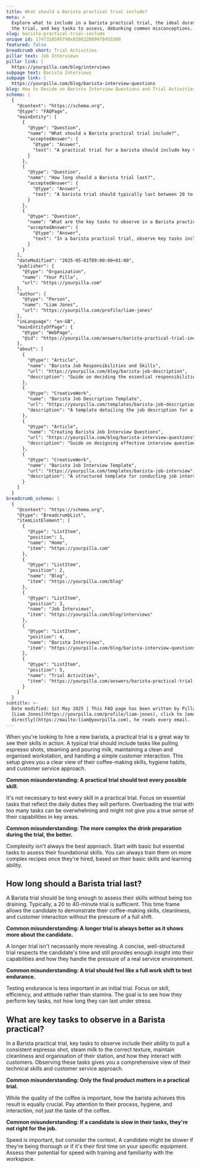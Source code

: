 ```yaml
---
title: What should a Barista practical trial include?
meta: >
  Explore what to include in a barista practical trial, the ideal duration for
  the trial, and key tasks to assess, debunking common misconceptions.
slug: barista-practical-trial-include
unique id: 1747318595790x820622889978455300
featured: false
breadcrumb short: Trial Activities
pillar text: Job Interviews
pillar link: |
  https://yourpilla.com/blog/interviews
subpage text: Barista Interviews
subpage link: |
  https://yourpilla.com/blog/barista-interview-questions
blog: How to Decide on Barista Interview Questions and Trial Activities
schema: |
  {
    "@context": "https://schema.org",
    "@type": "FAQPage",
    "mainEntity": [
      {
        "@type": "Question",
        "name": "What should a Barista practical trial include?",
        "acceptedAnswer": {
          "@type": "Answer",
          "text": "A practical trial for a barista should include key tasks such as pulling espresso shots, steaming and pouring milk, keeping a clean and organised workstation, and managing simple customer interactions. These activities provide insights into the candidate's coffee-making skills, hygiene practices, and customer service skills."
        }
      },
      {
        "@type": "Question",
        "name": "How long should a Barista trial last?",
        "acceptedAnswer": {
          "@type": "Answer",
          "text": "A barista trial should typically last between 20 to 40 minutes. This duration is sufficient to evaluate the candidate's coffee-making skills, cleanliness, and customer interaction, without being overly exhaustive."
        }
      },
      {
        "@type": "Question",
        "name": "What are the key tasks to observe in a Barista practical?",
        "acceptedAnswer": {
          "@type": "Answer",
          "text": "In a barista practical trial, observe key tasks including pulling consistent espresso shots, steaming milk to the proper texture, maintaining a clean and organised workstation, and customer interaction. These tasks assess both the technical and customer service skills of the candidate."
        }
      }
    ],
    "dateModified": "2025-05-01T09:00:00+01:00",
    "publisher": {
      "@type": "Organization",
      "name": "Your Pilla",
      "url": "https://yourpilla.com"
    },
    "author": {
      "@type": "Person",
      "name": "Liam Jones",
      "url": "https://yourpilla.com/profile/liam-jones"
    },
    "inLanguage": "en-GB",
    "mainEntityOfPage": {
      "@type": "WebPage",
      "@id": "https://yourpilla.com/answers/barista-practical-trial-include"
    },
    "about": [
      {
        "@type": "Article",
        "name": "Barista Job Responsibilities and Skills",
        "url": "https://yourpilla.com/blog/barista-job-description",
        "description": "Guide on deciding the essential responsibilities and skills required for a barista role."
      },
      {
        "@type": "CreativeWork",
        "name": "Barista Job Description Template",
        "url": "https://yourpilla.com/templates/barista-job-description",
        "description": "A template detailing the job description for a barista, including skills and responsibilities."
      },
      {
        "@type": "Article",
        "name": "Creating Barista Job Interview Questions",
        "url": "https://yourpilla.com/blog/barista-interview-questions",
        "description": "Guide on designing effective interview questions for barista positions."
      },
      {
        "@type": "CreativeWork",
        "name": "Barista Job Interview Template",
        "url": "https://yourpilla.com/templates/barista-job-interview",
        "description": "A structured template for conducting job interviews for barista positions."
      }
    ]
  }
breadcrumb_schema: |
  {
    "@context": "https://schema.org",
    "@type": "BreadcrumbList",
    "itemListElement": [
      {
        "@type": "ListItem",
        "position": 1,
        "name": "Home",
        "item": "https://yourpilla.com"
      },
      {
        "@type": "ListItem",
        "position": 2,
        "name": "Blog",
        "item": "https://yourpilla.com/blog"
      },
      {
        "@type": "ListItem",
        "position": 3,
        "name": "Job Interviews",
        "item": "https://yourpilla.com/blog/interviews"
      },
      {
        "@type": "ListItem",
        "position": 4,
        "name": "Barista Interviews",
        "item": "https://yourpilla.com/blog/barista-interview-questions"
      },
      {
        "@type": "ListItem",
        "position": 5,
        "name": "Trial Activities",
        "item": "https://yourpilla.com/answers/barista-practical-trial-include"
      }
    ]
  }
subtitle: >-
  Date modified: 1st May 2025 | This FAQ page has been written by Pilla Founder,
  [Liam Jones](https://yourpilla.com/profile/liam-jones), click to [email Liam
  directly](https://mailto:liam@yourpilla.com), he reads every email.
---
```

When you're looking to hire a new barista, a practical trial is a great way to see their skills in action. A typical trial should include tasks like pulling espresso shots, steaming and pouring milk, maintaining a clean and organised workstation, and handling a simple customer interaction. This setup gives you a clear view of their coffee-making skills, hygiene habits, and customer service approach.

**Common misunderstanding: A practical trial should test every possible skill.**

It's not necessary to test every skill in a practical trial. Focus on essential tasks that reflect the daily duties they will perform. Overloading the trial with too many tasks can be overwhelming and might not give you a true sense of their capabilities in key areas.

**Common misunderstanding: The more complex the drink preparation during the trial, the better.**

Complexity isn't always the best approach. Start with basic but essential tasks to assess their foundational skills. You can always train them on more complex recipes once they're hired, based on their basic skills and learning ability.

## How long should a Barista trial last?

A Barista trial should be long enough to assess their skills without being too draining. Typically, a 20 to 40-minute trial is sufficient. This time frame allows the candidate to demonstrate their coffee-making skills, cleanliness, and customer interaction without the pressure of a full shift.

**Common misunderstanding: A longer trial is always better as it shows more about the candidate.**

A longer trial isn't necessarily more revealing. A concise, well-structured trial respects the candidate's time and still provides enough insight into their capabilities and how they handle the pressure of a real service environment.

**Common misunderstanding: A trial should feel like a full work shift to test endurance.**

Testing endurance is less important in an initial trial. Focus on skill, efficiency, and attitude rather than stamina. The goal is to see how they perform key tasks, not how long they can last under stress.

## What are key tasks to observe in a Barista practical?

In a Barista practical trial, key tasks to observe include their ability to pull a consistent espresso shot, steam milk to the correct texture, maintain cleanliness and organisation of their station, and how they interact with customers. Observing these tasks gives you a comprehensive view of their technical skills and customer service approach.

**Common misunderstanding: Only the final product matters in a practical trial.**

While the quality of the coffee is important, how the barista achieves this result is equally crucial. Pay attention to their process, hygiene, and interaction, not just the taste of the coffee.

**Common misunderstanding: If a candidate is slow in their tasks, they're not right for the job.**

Speed is important, but consider the context. A candidate might be slower if they're being thorough or if it's their first time on your specific equipment. Assess their potential for speed with training and familiarity with the workspace.
